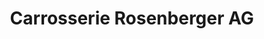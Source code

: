 ---
title: "Carrosserie Rosenberger AG "
url: /duebendorf/carrosserie-rosenberger-ag/
shop: Autowerkstatt
---